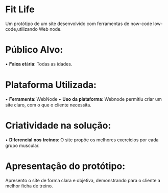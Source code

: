 # Fit Life
Um protótipo de um site desenvolvido com ferramentas de now-code low-code,utilizando Web node.

# Público Alvo:
  • 𝐅𝐚𝐢𝐱𝐚 𝐞𝐭á𝐫𝐢𝐚: Todas as idades.

# Plataforma Utilizada:
  • 𝐅𝐞𝐫𝐫𝐚𝐦𝐞𝐧𝐭𝐚: WebNode 
   • 𝐔𝐬𝐨 𝐝𝐚 𝐩𝐥𝐚𝐭𝐚𝐟𝐨𝐫𝐦𝐚: Webnode permitiu criar um site claro, com o que o cliente necessita.

# Criatividade na solução:
  • 𝐃𝐢𝐟𝐞𝐫𝐞𝐧𝐜𝐢𝐚𝐥 𝐧𝐨𝐬 𝐭𝐫𝐞𝐢𝐧𝐨𝐬: O site propõe os melhores exercícios por cada grupo muscular.

# Apresentação do protótipo:
Apresento o site de forma clara e objetiva,
demonstrando para o cliente a melhor ficha de treino.
